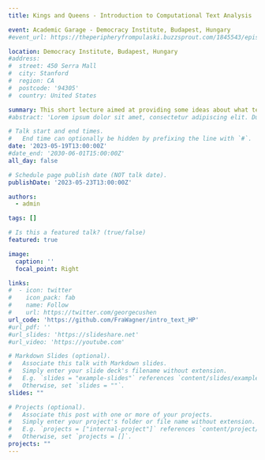 ```yaml
---
title: Kings and Queens - Introduction to Computational Text Analysis

event: Academic Garage - Democracy Institute, Budapest, Hungary
#event_url: https://theperipheryfrompulaski.buzzsprout.com/1845543/episodes/15850120-franziska-wagner-on-positive-authoritarianism-and-how-the-far-right-makes-extremism-sound-good

location: Democracy Institute, Budapest, Hungary
#address:
#  street: 450 Serra Mall
#  city: Stanford
#  region: CA
#  postcode: '94305'
#  country: United States

summary: This short lecture aimed at providing some ideas about what text analysis can do. It introduced first steps for an exploratory analysis of text and concluded with a discussion on the potential of text analysis for political science. 
#abstract: 'Lorem ipsum dolor sit amet, consectetur adipiscing elit. Duis posuere tellusac convallis placerat. Proin tincidunt magna sed ex sollicitudin condimentum. Sed ac faucibus dolor, scelerisque sollicitudin nisi. Cras purus urna, suscipit quis sapien eu, pulvinar tempor diam.'

# Talk start and end times.
#   End time can optionally be hidden by prefixing the line with `#`.
date: '2023-05-19T13:00:00Z'
#date_end: '2030-06-01T15:00:00Z'
all_day: false

# Schedule page publish date (NOT talk date).
publishDate: '2023-05-23T13:00:00Z'

authors:
  - admin

tags: []

# Is this a featured talk? (true/false)
featured: true

image:
  caption: ''
  focal_point: Right

links:
#  - icon: twitter
#    icon_pack: fab
#    name: Follow
#    url: https://twitter.com/georgecushen
url_code: 'https://github.com/FraWagner/intro_text_HP'
#url_pdf: ''
#url_slides: 'https://slideshare.net'
#url_video: 'https://youtube.com'

# Markdown Slides (optional).
#   Associate this talk with Markdown slides.
#   Simply enter your slide deck's filename without extension.
#   E.g. `slides = "example-slides"` references `content/slides/example-slides.md`.
#   Otherwise, set `slides = ""`.
slides: ""

# Projects (optional).
#   Associate this post with one or more of your projects.
#   Simply enter your project's folder or file name without extension.
#   E.g. `projects = ["internal-project"]` references `content/project/deep-learning/index.md`.
#   Otherwise, set `projects = []`.
projects: ""
---
```

